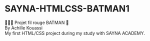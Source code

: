 # SAYNA-HTMLCSS-BATMAN1
👨🏽‍🚒 Projet fil rouge BATMAN 🦇 <br>
By Achille Kouassi <br>
My first HTML/CSS project during my study with SAYNA ACADEMY.
